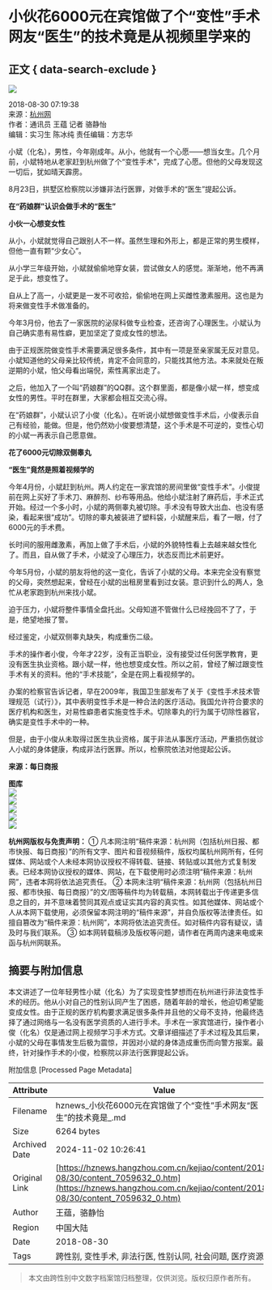 # 小伙花6000元在宾馆做了个“变性”手术 网友“医生”的技术竟是从视频里学来的

## 正文 { data-search-exclude }


![](http://www.hangzhou.com.cn/templateRes/200902/25/71/71/images/logo.jpg)

2018-08-30 07:19:38  
来源：[杭州网](http://www.hangzhou.com.cn)  
作者：通讯员 王蕴 记者 骆静怡  
编辑：实习生 陈冰纯 责任编辑：方志华  

小斌（化名），男性，今年刚成年。从小，他就有一个心愿——想当女生。几个月前，小斌特地从老家赶到杭州做了个“变性手术”，完成了心愿。但他的父母发现这一切后，犹如晴天霹雳。

8月23日，拱墅区检察院以涉嫌非法行医罪，对做手术的“医生”提起公诉。

**在“药娘群”认识会做手术的“医生”**

**小伙一心想变女性**

从小，小斌就觉得自己跟别人不一样。虽然生理和外形上，都是正常的男生模样，但他一直有颗“少女心”。

从小学三年级开始，小斌就偷偷地穿女装，尝试做女人的感觉。渐渐地，他不再满足于此，想变性了。

自从上了高一，小斌更是一发不可收拾，偷偷地在网上买雌性激素服用。这也是为将来做变性手术做准备的。

今年3月份，他去了一家医院的泌尿科做专业检查，还咨询了心理医生。小斌认为自己确实患有易性癖，更加坚定了变成女性的想法。

由于正规医院做变性手术需要满足很多条件，其中有一项是至亲家属无反对意见。小斌知道他的父母亲比较传统，肯定不会同意的，只能找其他方法。本来就处在叛逆期的小斌，怕父母看出端倪，索性离家出走了。

之后，他加入了一个叫“药娘群”的QQ群。这个群里面，都是像小斌一样，想变成女性的男性。平时在群里，大家都会相互交流心得。

在“药娘群”，小斌认识了小俊（化名）。在听说小斌想做变性手术后，小俊表示自己有经验，能做。但是，他仍然劝小俊要想清楚，这个手术是不可逆的，变性心切的小斌一再表示自己愿意做。

**花了6000元切除双侧睾丸**

**“医生”竟然是照着视频学的**

今年4月份，小斌赶到杭州。两人约定在一家宾馆的房间里做“变性手术”。小俊提前在网上买好了手术刀、麻醉剂、纱布等用品。他给小斌注射了麻药后，手术正式开始。经过一个多小时，小斌的两侧睾丸被切除。手术没有导致大出血、也没有感染，看起来很“成功”。切除的睾丸被装进了塑料袋，小斌醒来后，看了一眼，付了6000元的手术费。

长时间的服用雌激素，再加上做了手术后，小斌的外貌特性看上去越来越女性化了。而且，自从做了手术，小斌没了心理压力，状态反而比术前更好。

今年5月份，小斌的朋友将他的这一变化，告诉了小斌的父母。本来完全没有察觉的父母，突然想起来，曾经在小斌的出租房里看到过女装。意识到什么的两人，急忙从老家跑到杭州来找小斌。

迫于压力，小斌将整件事情全盘托出。父母知道不管做什么已经挽回不了了，于是，绝望地报了警。

经过鉴定，小斌双侧睾丸缺失，构成重伤二级。

手术的操作者小俊，今年才22岁，没有正当职业，没有接受过任何医学教育，更没有医生执业资格。跟小斌一样，他也想变成女性。所以之前，曾经了解过跟变性手术有关的资料。他的“手术技能”，全是在网上看视频学的。

办案的检察官告诉记者，早在2009年，我国卫生部发布了关于《变性手术技术管理规范（试行）》，其中表明变性手术是一种合法的医疗活动。我国允许符合要求的医疗机构和医生，对易性癖患者实施变性手术。切除睾丸的行为属于切除性器官，确实是变性手术中的一种。

但是，由于小俊从未取得过医生执业资格，属于非法从事医疗活动，严重损伤就诊人小斌的身体健康，构成非法行医罪。所以，检察院依法对他提起公诉。

**来源：每日商报**  

**图库**  
[![](http://pic.hangzhou.com.cn/fengguang/images/2018-08/15/t2_(0X12X530X310)02fe4b55-b2f9-4a43-a507-a618c4d719cc.jpg)](http://pic.hangzhou.com.cn/fengguang/content/2018-08/15/content_7052159.htm)  
[![](http://pic.hangzhou.com.cn/guonei/images/2018-08/28/72269c1a-af72-4023-a43a-0e7bb8f2dcae.jpg)](http://pic.hangzhou.com.cn/guonei/content/2018-08/28/content_7058116.htm)  
[![](http://pic.hangzhou.com.cn/hwdt/images/2018-06/23/t2_(43X48X506X302)5c5b0db4-3720-4f70-9032-388b9024f5e1.jpg)](http://pic.hangzhou.com.cn/hwdt/content/2018-06/23/content_7024525.htm)  
[![](http://pic.hangzhou.com.cn/guoji/images/2018-07/28/t2_(18X32X516X312)ab777ad0-11d5-4918-b219-3e39b7131c86.jpg)](http://pic.hangzhou.com.cn/guoji/content/2018-07/28/content_7043324.htm)  
[![](http://pic.hangzhou.com.cn/yule/content/2018-05/03/002324b7ffe51c5478d407.jpg)](http://pic.hangzhou.com.cn/yule/content/2018-05/03/content_6862138.htm)  

**杭州网版权与免责声明：** ① 凡本网注明“稿件来源：杭州网（包括杭州日报、都市快报、每日商报）”的所有文字、图片和音视频稿件，版权均属杭州网所有，任何媒体、网站或个人未经本网协议授权不得转载、链接、转贴或以其他方式复制发表。已经本网协议授权的媒体、网站，在下载使用时必须注明“稿件来源：杭州网”，违者本网将依法追究责任。 ② 本网未注明“稿件来源：杭州网（包括杭州日报、都市快报、每日商报）”的文/图等稿件均为转载稿，本网转载出于传递更多信息之目的，并不意味着赞同其观点或证实其内容的真实性。如其他媒体、网站或个人从本网下载使用，必须保留本网注明的“稿件来源”，并自负版权等法律责任。如擅自篡改为“稿件来源：杭州网”，本网将依法追究责任。如对稿件内容有疑议，请及时与我们联系。 ③ 如本网转载稿涉及版权等问题，请作者在两周内速来电或来函与杭州网联系。

## 摘要与附加信息

<!-- tcd_abstract -->
本文讲述了一位年轻男性小斌（化名）为了实现变性梦想而在杭州进行非法变性手术的经历。他从小对自己的性别认同产生了困惑，随着年龄的增长，他迫切希望能变成女性。由于正规的医疗机构要求满足很多条件并且他的父母不支持，他最终选择了通过网络与一名没有医学资质的人进行手术。手术在一家宾馆进行，操作者小俊（化名）仅是通过网上视频学习手术方式。文章详细描述了手术过程及其后果，小斌的父母在事情发生后极为震惊，并因对小斌的身体造成重伤而向警方报案。最终，针对操作手术的小俊，检察院以非法行医罪提起公诉。
<!-- tcd_abstract_end -->

附加信息 [Processed Page Metadata]

| Attribute       | Value                                  |
|-----------------|----------------------------------------|
| Filename        | hznews_小伙花6000元在宾馆做了个“变性”手术网友“医生”的技术竟是_.md                             |
| Size            | 6264 bytes                           |
| Archived Date   | 2024-11-02 10:26:41                             |
| Original Link   | [https://hznews.hangzhou.com.cn/kejiao/content/2018-08/30/content_7059632_0.htm](https://hznews.hangzhou.com.cn/kejiao/content/2018-08/30/content_7059632_0.htm)                       |
| Author          | 王蕴，骆静怡                               |
| Region          | 中国大陆                               |
| Date            | 2018-08-30                                 |
| Tags            | 跨性别, 变性手术, 非法行医, 性别认同, 社会问题, 医疗资源                                 |
>
> 本文由跨性别中文数字档案馆归档整理，仅供浏览。版权归原作者所有。
>